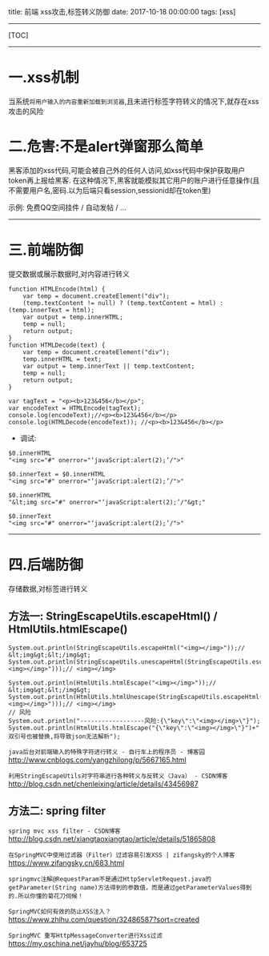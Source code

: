 title: 前端 xss攻击,标签转义防御
date: 2017-10-18 00:00:00
tags: [xss]

---
[TOC]

---
# 一.xss机制
当系统`将用户输入的内容重新加载到浏览器`,且未进行标签字符转义的情况下,就存在xss攻击的风险

# 二.危害:不是alert弹窗那么简单
黑客添加的xss代码,可能会被自己外的任何人访问,如xss代码中保护获取用户token再上报给黑客.
在这种情况下,黑客就能模拟其它用户的账户进行任意操作(且不需要用户名,密码.以为后端只看session,sessionid却在token里)

示例: 免费QQ空间挂件 / 自动发帖 / ...

---
# 三.前端防御
提交数据或展示数据时,对内容进行转义
```
function HTMLEncode(html) {
    var temp = document.createElement("div");
    (temp.textContent != null) ? (temp.textContent = html) : (temp.innerText = html);
    var output = temp.innerHTML;
    temp = null;
    return output;
}
function HTMLDecode(text) { 
    var temp = document.createElement("div"); 
    temp.innerHTML = text; 
    var output = temp.innerText || temp.textContent; 
    temp = null; 
    return output; 
} 

var tagText = "<p><b>123&456</b></p>";
var encodeText = HTMLEncode(tagText);
console.log(encodeText);//<p><b>123&456</b></p>
console.log(HTMLDecode(encodeText)); //<p><b>123&456</b></p>
```

- 调试:
```
$0.innerHTML
"<img src="#" onerror="‘javaScript:alert(2);’/">"

$0.innerText = $0.innerHTML
"<img src="#" onerror="‘javaScript:alert(2);’/">"

$0.innerHTML
"&lt;img src="#" onerror="‘javaScript:alert(2);’/"&gt;"

$0.innerText
"<img src="#" onerror="‘javaScript:alert(2);’/">"
```

---
# 四.后端防御
存储数据,对标签进行转义
## 方法一: StringEscapeUtils.escapeHtml() / HtmlUtils.htmlEscape()
```
System.out.println(StringEscapeUtils.escapeHtml("<img></img>"));// &lt;img&gt;&lt;/img&gt;
System.out.println(StringEscapeUtils.unescapeHtml(StringEscapeUtils.escapeHtml("<img></img>")));// <img></img>

System.out.println(HtmlUtils.htmlEscape("<img></img>"));// &lt;img&gt;&lt;/img&gt;
System.out.println(HtmlUtils.htmlUnescape(StringEscapeUtils.escapeHtml("<img></img>")));// <img></img>
// 风险
System.out.println("------------------风险:{\"key\":\"<img></img>\"}");
System.out.println(HtmlUtils.htmlEscape("{\"key\":\"<img></img>\"}")+" 双引号也被替换,将导致json无法解析");
```

`java后台对前端输入的特殊字符进行转义 - 自行车上的程序员 - 博客园`
http://www.cnblogs.com/yangzhilong/p/5667165.html

`利用StringEscapeUtils对字符串进行各种转义与反转义（Java） - CSDN博客`
http://blog.csdn.net/chenleixing/article/details/43456987

## 方法二: spring filter
`spring mvc xss filter - CSDN博客`
http://blog.csdn.net/xiangtaoxiangtao/article/details/51865808

`在SpringMVC中使用过滤器（Filter）过滤容易引发XSS | zifangsky的个人博客`
https://www.zifangsky.cn/683.html

```
springmvc注解@RequestParam不是通过HttpServletRequest.java的getParameter(String name)方法得到的参数值，而是通过getParameterValues得到的.所以你懂的菊花刀伺候！
```
`SpringMVC如何有效的防止XSS注入？`
https://www.zhihu.com/question/32486587?sort=created

`SpringMVC 重写HttpMessageConverter进行Xss过滤`
https://my.oschina.net/jayhu/blog/653725